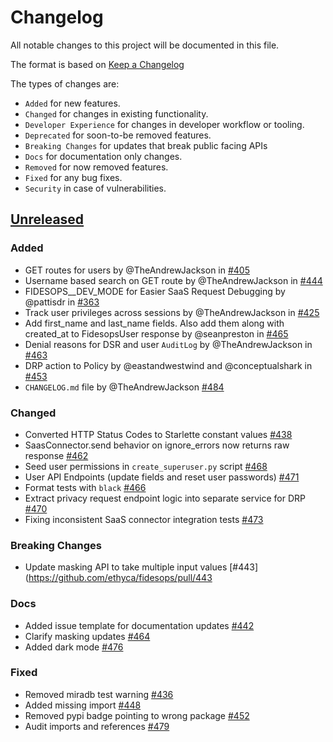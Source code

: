 # Changelog

All notable changes to this project will be documented in this file.

The format is based on [Keep a Changelog](https://keepachangelog.com/en/)

The types of changes are:

* `Added` for new features.
* `Changed` for changes in existing functionality.
* `Developer Experience` for changes in developer workflow or tooling.
* `Deprecated` for soon-to-be removed features.
* `Breaking Changes` for updates that break public facing APIs
* `Docs` for documentation only changes.
* `Removed` for now removed features.
* `Fixed` for any bug fixes.
* `Security` in case of vulnerabilities.

## [Unreleased](https://github.com/ethyca/fidesops/compare/1.4.1...main)

### Added

* GET routes for users by @TheAndrewJackson in [#405](https://github.com/ethyca/fidesops/pull/405)
* Username based search on GET route by @TheAndrewJackson in [#444](https://github.com/ethyca/fidesops/pull/444)
* FIDESOPS__DEV_MODE for Easier SaaS Request Debugging by @pattisdr in [#363](https://github.com/ethyca/fidesops/pull/363)
* Track user privileges across sessions by @TheAndrewJackson in [#425](https://github.com/ethyca/fidesops/pull/425)
* Add first_name and last_name fields. Also add them along with created_at to FidesopsUser response by @seanpreston in [#465](https://github.com/ethyca/fidesops/pull/465)
* Denial reasons for DSR and user `AuditLog` by @TheAndrewJackson in [#463](https://github.com/ethyca/fidesops/pull/463)
* DRP action to Policy by @eastandwestwind and @conceptualshark in [#453](https://github.com/ethyca/fidesops/pull/453)
* `CHANGELOG.md` file by @TheAndrewJackson [#484](https://github.com/ethyca/fidesops/pull/484)


### Changed 
* Converted HTTP Status Codes to Starlette constant values [#438](https://github.com/ethyca/fidesops/pull/438)
* SaasConnector.send behavior on ignore_errors now returns raw response [#462](https://github.com/ethyca/fidesops/pull/462)
* Seed user permissions in `create_superuser.py` script [#468](https://github.com/ethyca/fidesops/pull/468) 
* User API Endpoints (update fields and reset user passwords) [#471](https://github.com/ethyca/fidesops/pull/471)
* Format tests with `black` [#466](https://github.com/ethyca/fidesops/pull/466)
* Extract privacy request endpoint logic into separate service for DRP [#470](https://github.com/ethyca/fidesops/pull/470)
* Fixing inconsistent SaaS connector integration tests [#473](https://github.com/ethyca/fidesops/pull/473)


### Breaking Changes
* Update masking API to take multiple input values [#443](https://github.com/ethyca/fidesops/pull/443

### Docs

* Added issue template for documentation updates [#442](https://github.com/ethyca/fidesops/pull/442)
* Clarify masking updates [#464](https://github.com/ethyca/fidesops/pull/464)
* Added dark mode [#476](https://github.com/ethyca/fidesops/pull/476)


### Fixed

* Removed miradb test warning [#436](https://github.com/ethyca/fidesops/pull/436)
* Added missing import [#448](https://github.com/ethyca/fidesops/pull/448)
* Removed pypi badge pointing to wrong package [#452](https://github.com/ethyca/fidesops/pull/452)
* Audit imports and references [#479](https://github.com/ethyca/fidesops/pull/479)

